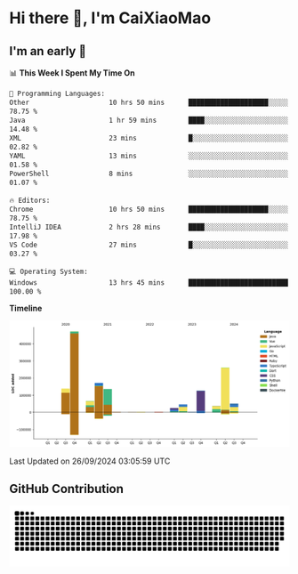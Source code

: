 # Hi there 👋, I'm CaiXiaoMao

## I'm an early 🐤
<!--START_SECTION:waka-->
📊 **This Week I Spent My Time On** 

```text
💬 Programming Languages: 
Other                    10 hrs 50 mins      ████████████████████░░░░░   78.75 % 
Java                     1 hr 59 mins        ████░░░░░░░░░░░░░░░░░░░░░   14.48 % 
XML                      23 mins             █░░░░░░░░░░░░░░░░░░░░░░░░   02.82 % 
YAML                     13 mins             ░░░░░░░░░░░░░░░░░░░░░░░░░   01.58 % 
PowerShell               8 mins              ░░░░░░░░░░░░░░░░░░░░░░░░░   01.07 % 

🔥 Editors: 
Chrome                   10 hrs 50 mins      ████████████████████░░░░░   78.75 % 
IntelliJ IDEA            2 hrs 28 mins       ████░░░░░░░░░░░░░░░░░░░░░   17.98 % 
VS Code                  27 mins             █░░░░░░░░░░░░░░░░░░░░░░░░   03.27 % 

💻 Operating System: 
Windows                  13 hrs 45 mins      █████████████████████████   100.00 % 
```

**Timeline**

![Lines of Code chart](https://raw.githubusercontent.com/caixiaomao/caixiaomao/main/assets/bar_graph.png)


 Last Updated on 26/09/2024 03:05:59 UTC
<!--END_SECTION:waka-->

## GitHub Contribution
<picture>
  <source media="(prefers-color-scheme: dark)" srcset="/dist/snake/github-contribution-grid-snake-dark.svg" />
  <source media="(prefers-color-scheme: light)" srcset="/dist/snake/github-contribution-grid-snake.svg" />
  <img alt="github contribution grid snake animation" src="/dist/snake/github-contribution-grid-snake.svg" />
</picture>
